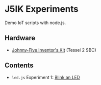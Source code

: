 # J5IK Experiments

Demo IoT scripts with node.js.

## Hardware

- [Johnny-Five Inventor's Kit](https://learn.sparkfun.com/tutorials/experiment-guide-for-the-johnny-five-inventors-kit/introduction-to-the-johnny-five-inventors-kit) (Tessel 2 SBC)

## Contents

* `led.js` Experiment 1: [Blink an LED](https://learn.sparkfun.com/tutorials/experiment-guide-for-the-johnny-five-inventors-kit/experiment-1-blink-an-led)